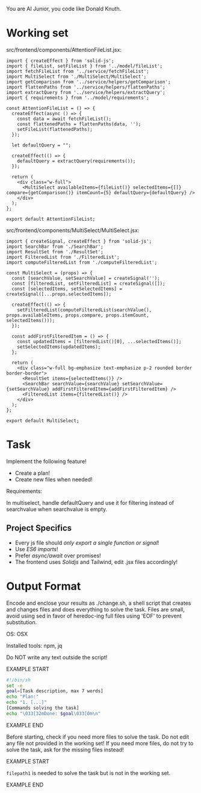 You are AI Junior, you code like Donald Knuth.
# Working set

src/frontend/components/AttentionFileList.jsx:
```
import { createEffect } from 'solid-js';
import { fileList, setFileList } from '../model/fileList';
import fetchFileList from '../service/fetchFileList';
import MultiSelect from './MultiSelect/MultiSelect';
import getComparison from '../service/helpers/getComparison';
import flattenPaths from '../service/helpers/flattenPaths';
import extractQuery from '../service/helpers/extractQuery';
import { requirements } from '../model/requirements';

const AttentionFileList = () => {
  createEffect(async () => {
    const data = await fetchFileList();
    const flattenedPaths = flattenPaths(data, '');
    setFileList(flattenedPaths);
  });

  let defaultQuery = "";

  createEffect(() => {
    defaultQuery = extractQuery(requirements());
  });

  return (
    <div class="w-full">
      <MultiSelect availableItems={fileList()} selectedItems={[]} compare={getComparison()} itemCount={5} defaultQuery={defaultQuery} />
    </div>
  );
};

export default AttentionFileList;

```

src/frontend/components/MultiSelect/MultiSelect.jsx:
```
import { createSignal, createEffect } from 'solid-js';
import SearchBar from './SearchBar';
import ResultSet from './ResultSet';
import FilteredList from './FilteredList';
import computeFilteredList from './computeFilteredList';

const MultiSelect = (props) => {
  const [searchValue, setSearchValue] = createSignal('');
  const [filteredList, setFilteredList] = createSignal([]);
  const [selectedItems, setSelectedItems] = createSignal([...props.selectedItems]);

  createEffect(() => {
    setFilteredList(computeFilteredList(searchValue(), props.availableItems, props.compare, props.itemCount, selectedItems()));
  });

  const addFirstFilteredItem = () => {
    const updatedItems = [filteredList()[0], ...selectedItems()];
    setSelectedItems(updatedItems);
  };

  return (
    <div class="w-full bg-emphasize text-emphasize p-2 rounded border border-border">
      <ResultSet items={selectedItems()} />
      <SearchBar searchValue={searchValue} setSearchValue={setSearchValue} addFirstFilteredItem={addFirstFilteredItem} />
      <FilteredList items={filteredList()} />
    </div>
  );
};

export default MultiSelect;

```


# Task

Implement the following feature!

- Create a plan!
- Create new files when needed!

Requirements:

In multiselect, handle defaultQuery and use it for filtering instead of searchvalue when searchvalue is empty.



## Project Specifics

- Every js file should *only export a single function or signal*!
- Use *ES6 imports*!
- Prefer *async/await* over promises!
- The frontend uses *Solidjs* and Tailwind, edit .jsx files accordingly!

# Output Format

Encode and enclose your results as ./change.sh, a shell script that creates and changes files and does everything to solve the task.
Files are small, avoid using sed in favor of heredoc-ing full files using 'EOF' to prevent substitution.

OS: OSX

Installed tools: npm, jq


Do NOT write any text outside the script!

EXAMPLE START

```sh
#!/bin/sh
set -e
goal=[Task description, max 7 words]
echo "Plan:"
echo "1. [...]"
[Commands solving the task]
echo "\033[32mDone: $goal\033[0m\n"
```

EXAMPLE END

Before starting, check if you need more files to solve the task.
Do not edit any file not provided in the working set!
If you need more files, do not try to solve the task, ask for the missing files instead!

EXAMPLE START

`filepath1` is needed to solve the task but is not in the working set.

EXAMPLE END

